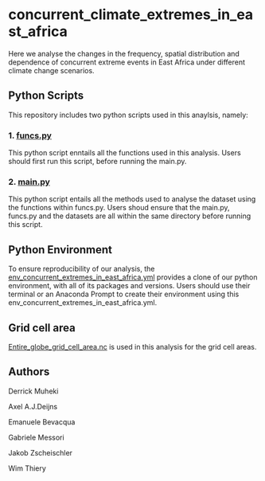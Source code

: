 # concurrent_climate_extremes_in_east_africa
Here we analyse the changes in the frequency, spatial distribution and dependence of concurrent extreme events in East Africa under different climate change scenarios. 

## Python Scripts
This repository includes two python scripts used in this anaylsis, namely:
### 1. [funcs.py](https://github.com/VUB-HYDR/concurrent_climate_extremes_in_east_africa/blob/0f6bc400d9b6197c487ca11f528f30da682806c4/funcs.py)
This python script enntails all the functions used in this analysis. Users should first run this script, before running the main.py.

### 2. [main.py](https://github.com/VUB-HYDR/concurrent_climate_extremes_in_east_africa/blob/96943eb9ec1335c823b160af81f04d49a07d4fca/main.py)
This python script entails all the methods used to analyse the dataset using the functions within funcs.py. Users shoud ensure that the main.py, funcs.py and the datasets are all within the same directory before running this script.

## Python Environment
To ensure reproducibility of our analysis, the [env_concurrent_extremes_in_east_africa.yml](https://github.com/VUB-HYDR/concurrent_climate_extremes_in_east_africa/blob/bf4d63de1dd4d25ec89bee0f250c1262d7774ee7/env_concurrent_extremes_in_east_africa.yml) provides a clone of our python environment, with all of its packages and versions. Users should use their terminal or an Anaconda Prompt to create their environment using this env_concurrent_extremes_in_east_africa.yml.

## Grid cell area
[Entire_globe_grid_cell_area.nc](https://github.com/VUB-HYDR/concurrent_climate_extremes_in_east_africa/blob/9225c1989e3bad7f7d121c4a5504c2299226c885/entire_globe_grid_cell_areas.nc) is used in this analysis for the grid cell areas. 

## Authors
Derrick Muheki

Axel A.J.Deijns

Emanuele Bevacqua

Gabriele Messori

Jakob Zscheischler

Wim Thiery
